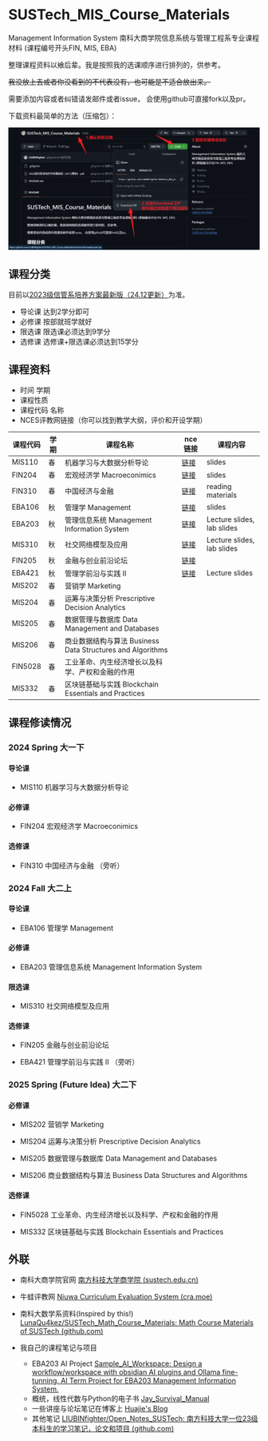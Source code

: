 # SUSTech_MIS_Course_Materials
Management Information System 南科大商学院信息系统与管理工程系专业课程材料 (课程编号开头FIN, MIS, EBA)

整理课程资料以飨后辈。我是按照我的选课顺序进行排列的，供参考。

~~我没放上去或者你没看到的不代表没有，也可能是不适合放出来。~~

需要添加内容或者纠错请发邮件或者issue， 会使用github可直接fork以及pr。

下载资料最简单的方法（压缩包）：

![如何下载资料压缩包](如何下载资料压缩包.png)



## 课程分类

目前以[2023级信管系培养方案最新版（24.12更新）](2023级信管系培养方案最新版（24.12更新）.pdf)为准。

- 导论课 达到2学分即可
- 必修课 按部就班学就好
- 限选课 限选课必须达到9学分
- 选修课 选修课+限选课必须达到15学分

## 课程资料

- 时间 学期
- 课程性质 
- 课程代码 名称
- NCES评教网链接（你可以找到教学大纲，评价和开设学期）


| 课程代码    | 学期  | 课程名称                                              | nce链接                                   | 课程内容                       |
| ------- | --- | ------------------------------------------------- | --------------------------------------- | -------------------------- |
| MIS110  | 春   | 机器学习与大数据分析导论                                      | [链接](https://nces.cra.moe/course/7265/) | slides                     |
| FIN204  | 春   | 宏观经济学 Macroeconimics                              | [链接](https://nces.cra.moe/course/401/)  | slides                     |
| FIN310  | 春   | 中国经济与金融                                           | [链接](https://nces.cra.moe/course/408/)  | reading materials          |
| EBA106  | 秋   | 管理学 Management                                    | [链接](https://nces.cra.moe/course/277/)  | slides                     |
| EBA203  | 秋   | 管理信息系统 Management Information System              | [链接](https://nces.cra.moe/course/2153/) | Lecture slides, lab slides |
| MIS310  | 秋   | 社交网络模型及应用                                         | [链接](https://nces.cra.moe/course/8599/) | Lecture slides, lab slides |
| FIN205  | 秋   | 金融与创业前沿论坛                                         | [链接](https://nces.cra.moe/course/2191/) |                            |
| EBA421  | 秋   | 管理学前沿与实践 II                                       | [链接](https://nces.cra.moe/course/7131/) | Lecture slides             |
| MIS202  | 春   | 营销学 Marketing                                     |                                         |                            |
| MIS204  | 春   | 运筹与决策分析 Prescriptive Decision Analytics           |                                         |                            |
| MIS205  | 春   | 数据管理与数据库 Data Management and Databases            |                                         |                            |
| MIS206  | 春   | 商业数据结构与算法 Business Data Structures and Algorithms |                                         |                            |
| FIN5028 | 春   | 工业革命、内生经济增长以及科学、产权和金融的作用                          |                                         |                            |
| MIS332  | 春   | 区块链基础与实践 Blockchain Essentials and Practices      |                                         |                            |



## 课程修读情况

### 2024 Spring 大一下

#### 导论课

- MIS110 机器学习与大数据分析导论

#### 必修课

- FIN204 宏观经济学 Macroeconimics

#### 选修课

- FIN310 中国经济与金融 （旁听）

### 2024 Fall 大二上

#### 导论课 

- EBA106 管理学 Management

#### 必修课 

- EBA203 管理信息系统 Management Information System


#### 限选课 
- MIS310 社交网络模型及应用

#### 选修课 

- FIN205 金融与创业前沿论坛

- EBA421 管理学前沿与实践 II （旁听）


### 2025 Spring (Future Idea) 大二下

#### 必修课 

- MIS202 营销学 Marketing

- MIS204 运筹与决策分析 Prescriptive Decision Analytics

- MIS205 数据管理与数据库 Data Management and Databases

- MIS206 商业数据结构与算法 Business Data Structures and Algorithms

#### 选修课

- FIN5028 工业革命、内生经济增长以及科学、产权和金融的作用

- MIS332 区块链基础与实践 Blockchain Essentials and Practices

## 外联

- 南科大商学院官网 [南方科技大学商学院 (sustech.edu.cn)](https://business.sustech.edu.cn/)

- 牛蛙评教网 [Niuwa Curriculum Evaluation System (cra.moe)](https://nces.cra.moe/)

- 南科大数学系资料(Inspired by this!) [LunaQu4kez/SUSTech_Math_Course_Materials: Math Course Materials of SUSTech (github.com)](https://github.com/LunaQu4kez/SUSTech_Math_Course_Materials)

- 我自己的课程笔记与项目 
    - EBA203 AI Project [Sample_AI_Workspace: Design a workflow/workspace with obsidian AI plugins and Ollama fine-tunning. AI Term Project for EBA203 Management Information System.](https://github.com/LIUBINfighter/Sample_AI_Workspace)
    - 概统，线性代数与Python的电子书 [Jay_Survival_Manual](https://liubinfighter.github.io/Jay_Survival_Manual/#/)
    - 一些讲座与论坛笔记在博客上 [Huajie's Blog](https://liubinfighter.github.io/Blog/)
	- 其他笔记 [LIUBINfighter/Open_Notes_SUSTech: 南方科技大学一位23级本科生的学习笔记，论文和项目 (github.com)](https://github.com/LIUBINfighter/Open_Notes_SUSTech)
